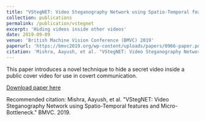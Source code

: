 ```yaml
---
title: "VStegNET: Video Steganography Network using Spatio-Temporal features and Micro-Bottleneck"
collection: publications
permalink: /publication/vstegnet
excerpt: 'Hiding videos inside other videos'
date: 2019-09-09
venue: 'British Machine Vision Conference (BMVC) 2019'
paperurl: 'https://bmvc2019.org/wp-content/uploads/papers/0966-paper.pdf'
citation: 'Mishra, Aayush, et al. "VStegNET: Video Steganography Network using Spatio-Temporal features and Micro-Bottleneck." BMVC. 2019.'
---
```

This paper introduces a novel technique to hide a secret video inside a public cover video for use in covert communication.

[Download paper here](https://bmvc2019.org/wp-content/uploads/papers/0966-paper.pdf)

Recommended citation: Mishra, Aayush, et al. "VStegNET: Video Steganography Network using Spatio-Temporal features and Micro-Bottleneck." BMVC. 2019.